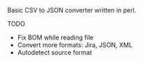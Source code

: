 Basic CSV to JSON converter written in perl.

TODO

 * Fix BOM while reading file
 * Convert more formats: Jira, JSON, XML
 * Autodetect source format